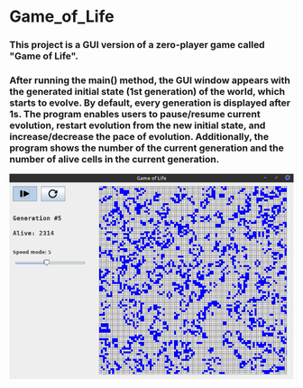 # Game_of_Life

### This project is a GUI version of a zero-player game called "Game of Life".
### After running the main() method, the GUI window appears with the generated initial state (1st generation) of the world, which starts to evolve. By default, every generation is displayed after 1s. The program enables users to pause/resume current evolution, restart evolution from the new initial state, and increase/decrease the pace of evolution. Additionally, the program shows the number of the current generation and the number of alive cells in the current generation.
![window](./src/main/resources/window.png)
